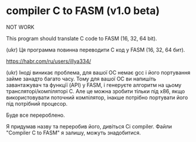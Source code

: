 # compiler C to FASM (v1.0 beta)

NOT WORK

This program should translate C code to FASM (16, 32, 64 bit).

(ukr)
Ця программа повинна переводити С код у FASM (16, 32, 64 бит).

https://habr.com/ru/users/illya334/

(ukr)
Іноді виникає проблема, для вашої ОС немає gcc і його портування займе занадто багато часу.
Тому для вашої ОС ви напишіть завантажувач та функції (API) у FASM, і генеруєте алгоритм на цьому трансляторі/компіляторі С.
Але це можна зробити тільки під x86, якщо використовувати поточний компілятор, інакше потрібно портувати його під потрібний процесор.

Буде все перероблено.

Я придумав назву та переробив його, дивіться Ci compiler.
Файли "Compiler C to FASM" я залишу, можуть знадобитися.
